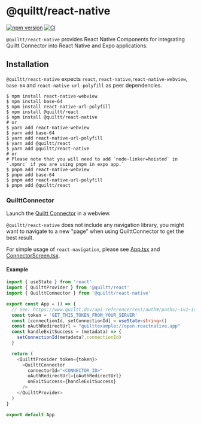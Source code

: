 # @quiltt/react-native

[![npm version](https://badge.fury.io/js/@quiltt%2Freact-native.svg)](https://badge.fury.io/js/@quiltt%2Freact-native)
[![CI](https://github.com/quiltt/quiltt-public/actions/workflows/ci.yml/badge.svg?branch=main)](https://github.com/quiltt/quiltt-public/actions/workflows/ci.yml)

`@quiltt/react-native` provides React Native Components for integrating Quiltt Connector into React Native and Expo applications.

## Installation

`@quiltt/react-native` expects `react`, `react-native`,`react-native-webview`, `base-64` and `react-native-url-polyfill` as peer dependencies.

```shell
$ npm install react-native-webview
$ npm install base-64
$ npm install react-native-url-polyfill
$ npm install @quiltt/react
$ npm install @quiltt/react-native
# or
$ yarn add react-native-webview
$ yarn add base-64
$ yarn add react-native-url-polyfill
$ yarn add @quiltt/react
$ yarn add @quiltt/react-native
# or
# Please note that you will need to add `node-linker=hoisted` in `.npmrc` if you are using pnpm in expo app.`
$ pnpm add react-native-webview
$ pnpm add base-64
$ pnpm add react-native-url-polyfill
$ pnpm add @quiltt/react
```

### QuilttConnector

Launch the [Quiltt Connector](https://www.quiltt.dev/guides/connector) in a webview.

`@quiltt/react-native` does not include any navigation library, you might want to navigate to a new "page" when using QuilttConnector to get the best result.

For simple usage of `react-navigation`, please see [App.tsx](ECMAScript/react-native/example/App.tsx) and [ConnectorScreen.tsx](ECMAScript/react-native/example/screens/ConnectorScreen.tsx).

#### Example

```typescript
import { useState } from 'react'
import { QuilttProvider } from '@quiltt/react'
import { QuilttConnector } from '@quiltt/react-native'

export const App = () => {
  // See: https://www.quiltt.dev/api-reference/rest/auth#/paths/~1v1~1users~1sessions/post
  const token = 'GET_THIS_TOKEN_FROM_YOUR_SERVER'
  const [connectionId, setConnectionId] = useState<string>()
  const oAuthRedirectUrl = "quilttexample://open.reactnative.app"
  const handleExitSuccess = (metadata) => {
    setConnectionId(metadata?.connectionId)
  }

  return (
    <QuilttProvider token={token}>
      <QuilttConnector
        connectorId="<CONNECTOR_ID>"
        oAuthRedirectUrl={oAuthRedirectUrl}
        onExitSuccess={handleExitSuccess}
      />
    </QuilttProvider>
  )
}

export default App
```

